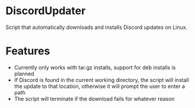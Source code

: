 # DiscordUpdater
 Script that automatically downloads and installs Discord updates on Linux.

# Features
- Currently only works with tar.gz installs, support for deb installs is planned
- If Discord is found in the current working directory, the script will install the update to that location, otherwise it will prompt the user to enter a path
- The script will terminate if the download fails for whatever reason
